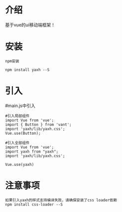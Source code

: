 # 介绍
基于vue的ui移动端框架！


# 安装
```
npm安装

npm install yaxh --S

```
# 引入
#main.js中引入
```
#引入局部组件
import Vue from 'vue';
import { Button } from 'vant';
import 'yaxh/lib/yaxh.css';
Vue.use(Button);
```
```
#引入全部组件
import Vue from 'vue';
import yaxh from "yaxh";
import 'yaxh/lib/yaxh.css';

Vue.use(yaxh)
```

# 注意事项
```
如果引入yaxh的样式支持编译失败，请确保安装了css loader依赖
npm install css-loader --S 
```